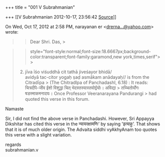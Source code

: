 +++
title = "001 V Subrahmanian"

+++
[[V Subrahmanian	2012-10-17, 23:56:42 [Source](https://groups.google.com/g/bvparishat/c/JmeXb3i5Fgg)]]



  
  

On Wed, Oct 17, 2012 at 2:58 PM, narayanan er \<[drerna...@yahoo.com]()\> wrote:  

> 
> > 
> > 
> > Dear Shri. Das, >
> 
> > 
> > 

> 
> > 
> >  style="font-style:normal;font-size:18.6667px;background-color:transparent;font-family:garamond,new york,times,serif"> >
>   
>   
> 2. jīva īśo viśuddhā cit tathā jiveśayor bhidā/  
> avidyā tac-citor yogaḥ ṣaḍ asmākam anādayaḥ// is from the Citradīpa > (The ChitradIpa of PanchadashI, 6.18) : It reads:  
> चित्रदीपे-जीव ईशो विशुद्धा चित् भेदस्तस्यास्तयोर्द्वयोः। अविद्या > तच्चितोर्योगः षडस्माकमनादयः। Once Professor Veeranarayana Pandurangi > had quoted this verse in this forum.  
> > 
> > 
> > 

> 
> > 
> > 
> > 

  
Namaste  
  
Sir, I did not find the above verse in Panchadashi. However, Sri Appayya Dikshitar has cited this verse in the न्यायरक्षामणिः’ by saying 'इत्याहुः’. That shows that it is of much older origin. The Advaita siddhi vyAkhyAnam too quotes this verse with a slight variation.  
  
regards  
subrahmanian.v  
   

  

  

